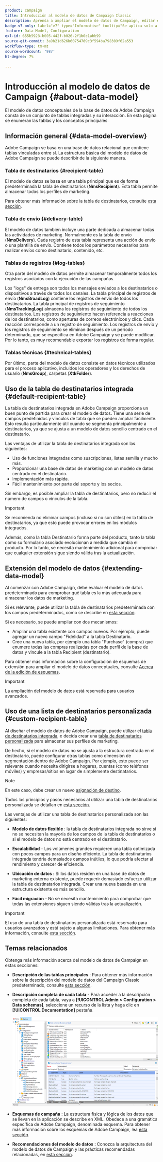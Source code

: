 ```yaml
---
product: campaign
title: Introducción al modelo de datos de Campaign Classic
description: Aprenda a ampliar el modelo de datos de Campaign, editar esquemas, utilizar API y mucho más
badge-v7-only: label="v7" type="Informative" tooltip="Se aplica solo a Campaign Classic v7"
feature: Data Model, Configuration
exl-id: 655b5928-b005-442f-b026-2f1b0c1abb99
source-git-commit: 3a9b21d626b60754789c3f594ba798309f62a553
workflow-type: tm+mt
source-wordcount: '987'
ht-degree: 7%

---
```


# Introducción al modelo de datos de Campaign {#about-data-model}

El modelo de datos conceptuales de la base de datos de Adobe Campaign consta de un conjunto de tablas integradas y su interacción. En esta página se enumeran las tablas y los conceptos principales.

## Información general {#data-model-overview}

Adobe Campaign se basa en una base de datos relacional que contiene tablas vinculadas entre sí. La estructura básica del modelo de datos de Adobe Campaign se puede describir de la siguiente manera.

### Tabla de destinatarios {#recipient-table}

El modelo de datos se basa en una tabla principal que es de forma predeterminada la tabla de destinatarios (**NmsRecipient**). Esta tabla permite almacenar todos los perfiles de marketing.

Para obtener más información sobre la tabla de destinatarios, consulte [esta sección](#default-recipient-table).

### Tabla de envío {#delivery-table}

El modelo de datos también incluye una parte dedicada a almacenar todas las actividades de marketing. Normalmente es la tabla de envío (**NmsDelivery**). Cada registro de esta tabla representa una acción de envío o una plantilla de envío. Contiene todos los parámetros necesarios para realizar envíos como destinatario, contenido, etc.

### Tablas de registros {#log-tables}

Otra parte del modelo de datos permite almacenar temporalmente todos los registros asociados con la ejecución de las campañas.

Los &quot;logs&quot; de entrega son todos los mensajes enviados a los destinatarios o dispositivos a través de todos los canales. La tabla principal de registros de envío (**NmsBroadLog**) contiene los registros de envío de todos los destinatarios.
La tabla principal de registros de seguimiento (**NmsTrackingLog**) almacena los registros de seguimiento de todos los destinatarios. Los registros de seguimiento hacen referencia a reacciones de los destinatarios, como aperturas de correos electrónicos y clics. Cada reacción corresponde a un registro de seguimiento.
Los registros de envío y los registros de seguimiento se eliminan después de un período determinado, que se especifica en Adobe Campaign y se puede modificar. Por lo tanto, es muy recomendable exportar los registros de forma regular.

### Tablas técnicas {#technical-tables}

Por último, parte del modelo de datos consiste en datos técnicos utilizados para el proceso aplicativo, incluidos los operadores y los derechos de usuario (**NmsGroup**), carpetas (**XtkFolder**).

## Uso de la tabla de destinatarios integrada {#default-recipient-table}

La tabla de destinatarios integrada en Adobe Campaign proporciona un buen punto de partida para crear el modelo de datos. Tiene una serie de campos predefinidos y vínculos de tabla que se pueden ampliar fácilmente. Esto resulta particularmente útil cuando se segmenta principalmente a destinatarios, ya que se ajusta a un modelo de datos sencillo centrado en el destinatario.

Las ventajas de utilizar la tabla de destinatarios integrada son las siguientes:

* Uso de funciones integradas como suscripciones, listas semilla y mucho más.
* Proporcionar una base de datos de marketing con un modelo de datos centrado en el destinatario.
* Implementación más rápida.
* Fácil mantenimiento por parte del soporte y los socios.

Sin embargo, es posible ampliar la tabla de destinatarios, pero no reducir el número de campos o vínculos de la tabla.

>[!IMPORTANT]
>
>Se recomienda no eliminar campos (incluso si no son útiles) en la tabla de destinatarios, ya que esto puede provocar errores en los módulos integrados.

Además, como la tabla Destinatario forma parte del producto, tanto la tabla como su formulario asociado evolucionan a medida que cambia el producto. Por lo tanto, se necesita mantenimiento adicional para comprobar que cualquier extensión sigue siendo válida tras la actualización.

## Extensión del modelo de datos {#extending-data-model}

Al comenzar con Adobe Campaign, debe evaluar el modelo de datos predeterminado para comprobar qué tabla es la más adecuada para almacenar los datos de marketing.

Si es relevante, puede utilizar la tabla de destinatarios predeterminada con los campos predeterminados, como se describe en [esta sección](#default-recipient-table).

Si es necesario, se puede ampliar con dos mecanismos:

* Ampliar una tabla existente con campos nuevos. Por ejemplo, puede agregar un nuevo campo &quot;Fidelidad&quot; a la tabla Destinatario.
* Cree una nueva tabla, por ejemplo una tabla &quot;Purchase&quot; (compra) que enumere todas las compras realizadas por cada perfil de la base de datos y vincule a la tabla Recipient (destinatario).

Para obtener más información sobre la configuración de esquemas de extensión para ampliar el modelo de datos conceptuales, consulte [Acerca de la edición de esquemas](../../configuration/using/about-schema-edition.md).

>[!IMPORTANT]
>
>La ampliación del modelo de datos está reservada para usuarios avanzados.

## Uso de una lista de destinatarios personalizada {#custom-recipient-table}

Al diseñar el modelo de datos de Adobe Campaign, puede utilizar el [tabla de destinatarios integrada](#default-recipient-table), o decida crear una [tabla de destinatarios personalizada](../../configuration/using/about-custom-recipient-table.md) para almacenar sus perfiles de marketing.

De hecho, si el modelo de datos no se ajusta a la estructura centrada en el destinatario, puede configurar otras tablas como dimensión de segmentación dentro de Adobe Campaign. Por ejemplo, esto puede ser relevante cuando necesita dirigirse a hogares, cuentas (como teléfonos móviles) y empresas/sitios en lugar de simplemente destinatarios.

>[!NOTE]
>
>En este caso, debe crear un nuevo [asignación de destino](../../configuration/using/target-mapping.md).

Todos los principios y pasos necesarios al utilizar una tabla de destinatarios personalizada se detallan en [esta sección](../../configuration/using/about-custom-recipient-table.md).

Las ventajas de utilizar una tabla de destinatarios personalizada son las siguientes:

* **Modelo de datos flexible** : la tabla de destinatarios integrada no sirve si no se necesitan la mayoría de los campos de la tabla de destinatarios o si el modelo de datos no está centrado en el destinatario.

* **Escalabilidad** - Los volúmenes grandes requieren una tabla optimizada con pocos campos para un diseño eficiente. La tabla de destinatarios integrada tendría demasiados campos inútiles, lo que podría afectar al rendimiento y carecer de eficiencia.

* **Ubicación de datos** : Si los datos residen en una base de datos de marketing externa existente, puede requerir demasiado esfuerzo utilizar la tabla de destinatarios integrada. Crear una nueva basada en una estructura existente es más sencillo.

* **Fácil migración** - No se necesita mantenimiento para comprobar que todas las extensiones siguen siendo válidas tras la actualización.

>[!IMPORTANT]
>
>El uso de una tabla de destinatarios personalizada está reservado para usuarios avanzados y está sujeto a algunas limitaciones. Para obtener más información, consulte [esta sección](../../configuration/using/about-custom-recipient-table.md).

## Temas relacionados

Obtenga más información acerca del modelo de datos de Campaign en estas secciones:

* **Descripción de las tablas principales** : Para obtener más información sobre la descripción del modelo de datos del Campaign Classic predeterminado, consulte [esta sección](../../configuration/using/data-model-description.md).

* **Descripción completa de cada tabla** - Para acceder a la descripción completa de cada tabla, vaya a **[!UICONTROL Admin > Configuration > Data schemas]**, seleccione un recurso de la lista y haga clic en **[!UICONTROL Documentation]** pestaña.

  ![](assets/data-model_documentation-tab.png)


* **Esquemas de campaña** : La estructura física y lógica de los datos que se llevan en la aplicación se describe en XML. Obedece a una gramática específica de Adobe Campaign, denominada esquema. Para obtener más información sobre los esquemas de Adobe Campaign, lea [esta sección](../../configuration/using/about-schema-reference.md).

* **Recomendaciones del modelo de datos** : Conozca la arquitectura del modelo de datos de Campaign y las prácticas recomendadas relacionadas, en [esta sección](../../configuration/using/data-model-best-practices.md#data-model-architecture).
